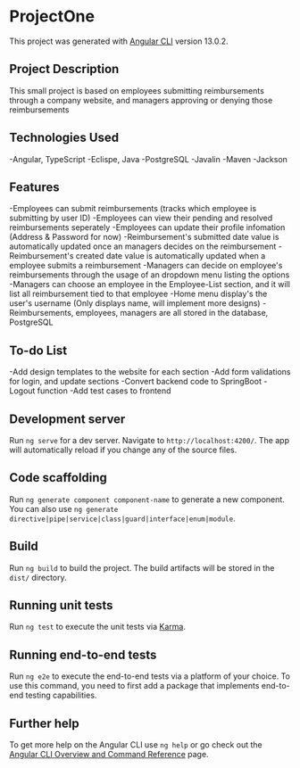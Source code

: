 # ProjectOne

This project was generated with [Angular CLI](https://github.com/angular/angular-cli) version 13.0.2.

## Project Description

This small project is based on employees submitting reimbursements through a company website, and managers approving or denying those reimbursements

## Technologies Used
  -Angular, TypeScript
  -Eclispe, Java
  -PostgreSQL
  -Javalin
  -Maven
  -Jackson
  
## Features
  -Employees can submit reimbursements (tracks which employee is submitting by user ID)
  -Employees can view their pending and resolved reimbursements seperately
  -Employees can update their profile infomation (Address & Password for now)
  -Reimbursement's submitted date value is automatically updated once an managers decides on the reimbursement
  -Reimbursement's created date value is automatically updated when a employee submits a reimbursement
  -Managers can decide on employee's reimbursements through the usage of an dropdown menu listing the options
  -Managers can choose an employee in the Employee-List section, and it will list all reimbursement tied to that employee
  -Home menu display's the user's username (Only displays name, will implement more designs)
  -Reimbursements, employees, managers are all stored in the database, PostgreSQL
  
## To-do List
  -Add design templates to the website for each section
  -Add form validations for login, and update sections
  -Convert backend code to SpringBoot
  -Logout function
  -Add test cases to frontend
## Development server

Run `ng serve` for a dev server. Navigate to `http://localhost:4200/`. The app will automatically reload if you change any of the source files.

## Code scaffolding

Run `ng generate component component-name` to generate a new component. You can also use `ng generate directive|pipe|service|class|guard|interface|enum|module`.

## Build

Run `ng build` to build the project. The build artifacts will be stored in the `dist/` directory.

## Running unit tests

Run `ng test` to execute the unit tests via [Karma](https://karma-runner.github.io).

## Running end-to-end tests

Run `ng e2e` to execute the end-to-end tests via a platform of your choice. To use this command, you need to first add a package that implements end-to-end testing capabilities.

## Further help

To get more help on the Angular CLI use `ng help` or go check out the [Angular CLI Overview and Command Reference](https://angular.io/cli) page.
